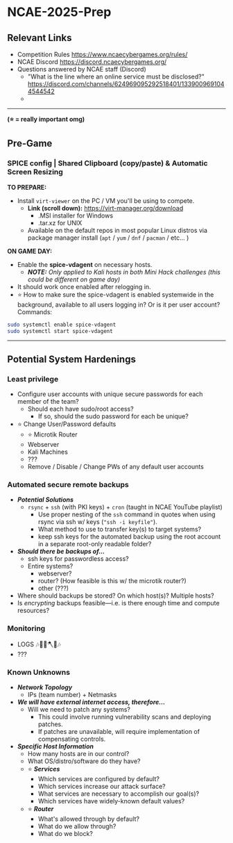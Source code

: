 # NCAE-2025-Prep
## Relevant Links
- Competition Rules https://www.ncaecybergames.org/rules/
- NCAE Discord https://discord.ncaecybergames.org/
- Questions answered by NCAE staff (Discord)
	- "What is the line where an online service must be disclosed?" https://discord.com/channels/624969095292518401/1339009691044544542
	- 

---

**(⭐ = really important omg)**

## Pre-Game
### SPICE config | Shared Clipboard (copy/paste) & Automatic Screen Resizing

**TO PREPARE:**
- Install `virt-viewer` on the PC / VM you'll be using to compete.
	- **Link (scroll down):** https://virt-manager.org/download
		- .MSI installer for Windows
		- .tar.xz for UNIX
	- Available on the default repos in most popular Linux distros via package manager install (`apt` / `yum` / `dnf` / `pacman` / etc... )

**ON GAME DAY:**
- Enable the **spice-vdagent** on necessary hosts.
	- ***NOTE:** Only applied to Kali hosts in both Mini Hack challenges (this could be different on game day)*
- It should work once enabled after relogging in.
- ⭐ How to make sure the spice-vdagent is enabled systemwide in the background, available to all users logging in? Or is it per user account?
Commands:
```bash
sudo systemctl enable spice-vdagent
sudo systemctl start spice-vdagent
```

---

## Potential System Hardenings

### Least privilege
- Configure user accounts with unique secure passwords for each member of the team?
	- Should each have sudo/root access?
		- If so, should the sudo password for each be unique?
- ⭐ Change User/Password defaults
	- ⭐ Microtik Router
	- Webserver
	- Kali Machines
	- ???
	- Remove / Disable / Change PWs of any default user accounts

### Automated secure remote backups
- ***Potential Solutions***
	- `rsync` + `ssh` (with PKI keys) + `cron` (taught in NCAE YouTube playlist)
		- Use proper nesting of the `ssh` command in quotes when using rsync via ssh w/ keys (`"ssh -i keyfile"`).
		- What method to use to transfer key(s) to target systems?
		- keep ssh keys for the automated backup using the root account in a separate root-only readable folder?
- ***Should there be backups of...***
	- ssh keys for passwordless access?
	- Entire systems?
		- webserver?
		- router? (How feasible is this w/ the microtik router?)
		- other (???)
- Where should backups be stored? On which host(s)? Multiple hosts?
- Is *encrypting* backups feasible—i.e. is there enough time and compute resources?

### Monitoring
- LOGS 🎶🎸🌲🪓🎸🎶
- ???

### Known Unknowns
- ***Network Topology***
	- IPs (team number) + Netmasks
- ***We will have external internet access, therefore...***
	- Will we need to patch any systems?
		- This could involve running vulnerability scans and deploying patches.
		- If patches are unavailable, will require implementation of compensating controls.
- ***Specific Host Information***
	- How many hosts are in our control?
	- What OS/distro/software do they have?
	- ⭐ ***Services***
		- Which services are configured by default?
		- Which services increase our attack surface?
		- What services are necessary to accomplish our goal(s)?
		- Which services have widely-known default values?
	- ⭐ ***Router***
		- What's allowed through by default?
		- What do we allow through?
		- What do we block?
